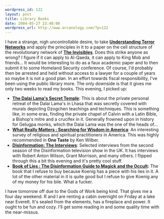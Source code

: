 ```yaml
--- 
wordpress_id: 122
layout: post
title: Library Books
date: 2004-05-27 23:40:00
wordpress_url: http://www.arcanology.com/?p=122
---
```

I have a strange, nigh uncontrollable desire, to take <strong><a href="http://www.amazon.com/exec/obidos/tg/detail/-/0812238087/">Understanding Terror Networks</a></strong> and apply the principles in it to a paper on the cell structure of the revolutionary network of <strong><a href="http://www.amazon.com/exec/obidos/ASIN/1563892677">The Invisibles</a></strong>. Does this strike anyone as wrong? I figure if it can apply to Al-Qaeda, it can apply to King Mob and friends... It would be interesting to do as a faux academic paper and to then submit it to some Homeland Security conference. Of course, I'd probably then be arrested and held without access to a lawyer for a couple of years so maybe it is not a good plan. In an effort towards fiscal responsibility, I've been using the public library more. The only downside is that it gives me only two weeks to read my books. This evening, I picked up: <ul>
                                                                                                                                                                                                                                                                                                                                                            <li>
                                                                                                                                                                                                                                                                                                                                                              <a href="http://www.amazon.com/exec/obidos/tg/detail/-/0500510032/"><strong>The Dalai Lama's Secret Temple</strong></a>: This is about the private personal retreat of the Dalai Lama's in Lhasa that was secretly covered with murals depicting Dzogchen teachings and techniques. This is something like, in some eras, finding the private chapel of Calvin with a Latin Bible, a Bishop's mitre and a crucifex in it. Generally frowned upon in history for Gelugpa monks, which the Dalai Lama was the one of the heads of...
                                                                                                                                                                                                                                                                                                                                                            </li>
                                                                                                                                                                                                                                                                                                                                                            <li>
                                                                                                                                                                                                                                                                                                                                                              <a href="http://www.amazon.com/exec/obidos/tg/detail/-/0553374923/"><strong>What Really Matters : Searching for Wisdom in America</strong></a>: An interesting survey of religious and spiritual practitioners in America. This was highly recommended in <strong>One Taste</strong> by Ken Wilber.
                                                                                                                                                                                                                                                                                                                                                            </li>
                                                                                                                                                                                                                                                                                                                                                            <li>
                                                                                                                                                                                                                                                                                                                                                              <a href="http://www.amazon.com/exec/obidos/tg/detail/-/0971394210/"><strong>Disinformation: The Interviews</strong></a>: Selected interviews from the second season of the Disinformation television show in the UK. It has interviews with Robert Anton Wilson, Grant Morrison, and many others. I flipped through this a bit this evening and it's pretty cool stuff.
                                                                                                                                                                                                                                                                                                                                                            </li>
                                                                                                                                                                                                                                                                                                                                                            <li>
                                                                                                                                                                                                                                                                                                                                                              <strong><strong class="small"><a href="http://www.amazon.com/exec/obidos/tg/detail/-/097139427X/">Book of Lies : The Disinformation Guide to Magick and the Occult</a></strong>:</strong> The book that I refuse to buy because Koenig has a piece with his lies in it. A lot of the other material in it is quite good but I refuse to give Koenig any of my money for his bile. What a fucker.
                                                                                                                                                                                                                                                                                                                                                            </li>
                                                                                                                                                                                                                                                                                                                                                          </ul> I have tomorrow off due to the Gods of Work being kind. That gives me a four day weekend. R and I are renting a cabin overnight on Friday at a lake near Everett. It's sealed from the elements, has a fireplace and power. It ought to be fun and cozy. I'll get some reading in and some quality time with the near-missus.